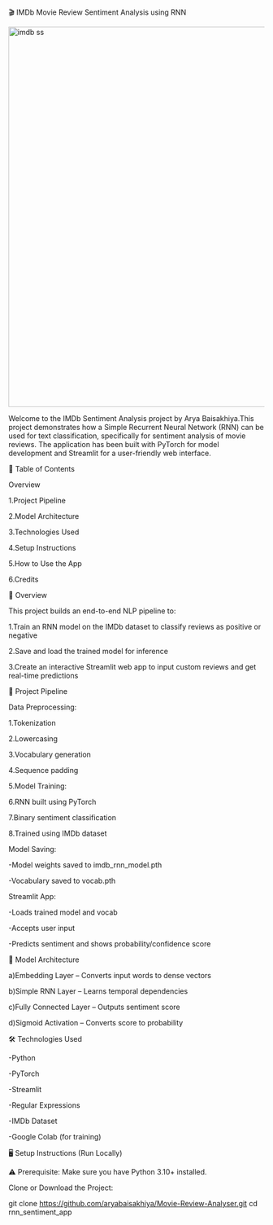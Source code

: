 🎬 IMDb Movie Review Sentiment Analysis using RNN


<img width="1503" height="747" alt="imdb ss" src="https://github.com/user-attachments/assets/56616cba-86fa-4878-85b9-600cf40d0527" />

Welcome to the IMDb Sentiment Analysis project by Arya Baisakhiya.This project demonstrates how a Simple Recurrent Neural Network (RNN) can be used for text classification, specifically for sentiment analysis of movie reviews. The application has been built with PyTorch for model development and Streamlit for a user-friendly web interface.

📌 Table of Contents

Overview

1.Project Pipeline

2.Model Architecture

3.Technologies Used

4.Setup Instructions

5.How to Use the App

6.Credits

🎯 Overview

This project builds an end-to-end NLP pipeline to:

1.Train an RNN model on the IMDb dataset to classify reviews as positive or negative

2.Save and load the trained model for inference

3.Create an interactive Streamlit web app to input custom reviews and get real-time predictions

🔄 Project Pipeline

Data Preprocessing:

1.Tokenization

2.Lowercasing

3.Vocabulary generation

4.Sequence padding

5.Model Training:

6.RNN built using PyTorch

7.Binary sentiment classification

8.Trained using IMDb dataset

Model Saving:

-Model weights saved to imdb_rnn_model.pth

-Vocabulary saved to vocab.pth

Streamlit App:

-Loads trained model and vocab

-Accepts user input

-Predicts sentiment and shows probability/confidence score

🧠 Model Architecture

a)Embedding Layer – Converts input words to dense vectors

b)Simple RNN Layer – Learns temporal dependencies

c)Fully Connected Layer – Outputs sentiment score

d)Sigmoid Activation – Converts score to probability

🛠️ Technologies Used

-Python

-PyTorch

-Streamlit

-Regular Expressions

-IMDb Dataset

-Google Colab (for training)

🖥️ Setup Instructions (Run Locally)

⚠️ Prerequisite: Make sure you have Python 3.10+ installed.

Clone or Download the Project:

git clone https://github.com/aryabaisakhiya/Movie-Review-Analyser.git
cd rnn_sentiment_app
   
